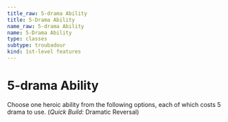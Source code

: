 ```yaml
---
title_raw: 5-drama Ability
title: 5-Drama Ability
name_raw: 5-drama Ability
name: 5-Drama Ability
type: classes
subtype: troubadour
kind: 1st-level features
---
```


# 5-drama Ability

Choose one heroic ability from the following options, each of which costs 5 drama to use. (*Quick Build:* Dramatic Reversal)
